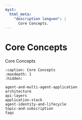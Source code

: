 ```yaml
---
myst:
  html_meta:
    "description lang=en": |
      Core Concepts.
---
```


# Core Concepts

Core Concepts

```{toctree}
:caption: Core Concepts
:maxdepth: 1
:hidden:

agent-and-multi-agent-application
architecture
api-layers
application-stack
agent-identity-and-lifecycle
topic-and-subscription
faqs



```
